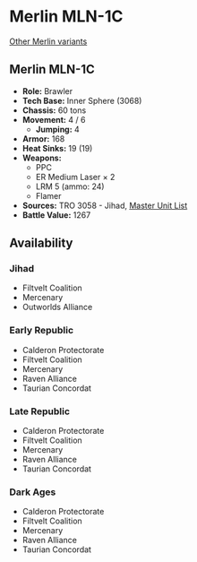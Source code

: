 # Merlin MLN-1C

[Other Merlin variants](../merlin.md)

## Merlin MLN-1C
- **Role:** Brawler
- **Tech Base:** Inner Sphere (3068)
- **Chassis:** 60 tons
- **Movement:** 4 / 6
  - **Jumping:** 4
- **Armor:** 168
- **Heat Sinks:** 19 (19)
- **Weapons:**
  - PPC
  - ER Medium Laser × 2
  - LRM 5 (ammo: 24)
  - Flamer
- **Sources:** TRO 3058 - Jihad, [Master Unit List](http://masterunitlist.info/Unit/Details/2180/merlin-mln-1c)
- **Battle Value:** 1267

## Availability

### Jihad
- Filtvelt Coalition
- Mercenary
- Outworlds Alliance

### Early Republic
- Calderon Protectorate
- Filtvelt Coalition
- Mercenary
- Raven Alliance
- Taurian Concordat

### Late Republic
- Calderon Protectorate
- Filtvelt Coalition
- Mercenary
- Raven Alliance
- Taurian Concordat

### Dark Ages
- Calderon Protectorate
- Filtvelt Coalition
- Mercenary
- Raven Alliance
- Taurian Concordat

